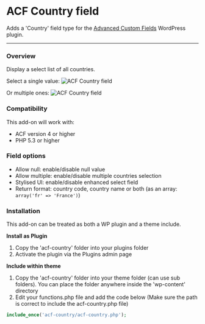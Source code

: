 # ACF Country field

Adds a 'Country' field type for the [Advanced Custom Fields](http://wordpress.org/extend/plugins/advanced-custom-fields/) WordPress plugin.

-----------------------

### Overview

Display a select list of all countries.

Select a single value:
![ACF Country field](https://dl.dropboxusercontent.com/u/54390968/dev/acf-country_single.png)

Or multiple ones:
![ACF Country field](https://dl.dropboxusercontent.com/u/54390968/dev/acf-country_multiple.png)

### Compatibility

This add-on will work with:

* ACF version 4 or higher
* PHP 5.3 or higher

### Field options

* Allow null: enable/disable null value
* Allow multiple: enable/disable multiple countries selection
* Stylised UI: enable/disable enhanced select field
* Return format: country code, country name or both (as an array: `array('fr' => 'France')`)

### Installation

This add-on can be treated as both a WP plugin and a theme include.

**Install as Plugin**

1. Copy the 'acf-country' folder into your plugins folder
2. Activate the plugin via the Plugins admin page

**Include within theme**

1.	Copy the 'acf-country' folder into your theme folder (can use sub folders). You can place the folder anywhere inside the 'wp-content' directory
2.	Edit your functions.php file and add the code below (Make sure the path is correct to include the acf-country.php file)

```php
include_once('acf-country/acf-country.php');
```